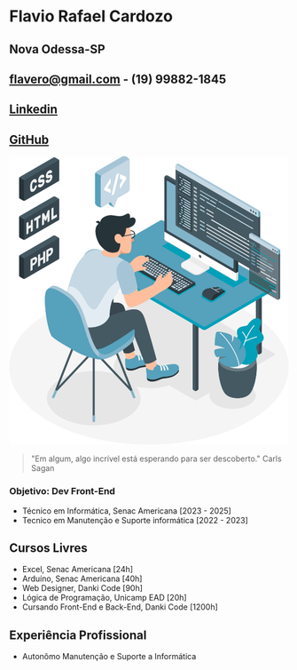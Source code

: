 # Flavio Rafael Cardozo
## Nova Odessa-SP 
## flavero@gmail.com    - (19) 99882-1845

## [Linkedin](https://br.linkedin.com/in/flavio-rafael-cardozo-66a763143)
## [GitHub](https://github.com/flavero85)

![foto](foto.png)

> "Em algum, algo incrível está esperando para ser descoberto." Carls Sagan
### Objetivo: Dev Front-End
- Técnico em Informática, Senac Americana [2023 - 2025]
- Tecnico em Manutenção e Suporte  informática [2022 - 2023]

## Cursos Livres
- Excel, Senac Americana [24h]
- Arduíno, Senac Americana [40h]
- Web Designer, Danki Code [90h]
- Lógica de Programação, Unicamp EAD [20h]
- Cursando Front-End e Back-End, Danki Code [1200h]

## Experiência Profissional
- Autonômo Manutenção e Suporte a Informática 

